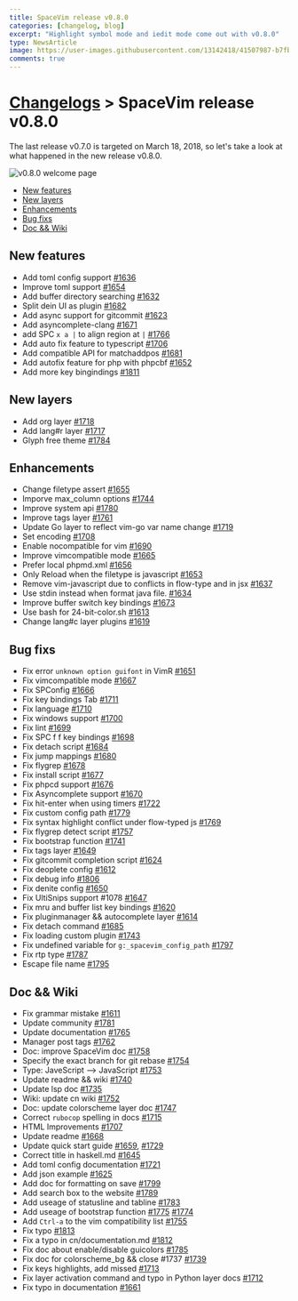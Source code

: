 ```yaml
---
title: SpaceVim release v0.8.0
categories: [changelog, blog]
excerpt: "Highlight symbol mode and iedit mode come out with v0.8.0"
type: NewsArticle
image: https://user-images.githubusercontent.com/13142418/41507987-b7fb4760-7202-11e8-8896-01650480e798.png
comments: true
---
```


# [Changelogs](https://spacevim.org/development#changelog) > SpaceVim release v0.8.0


The last release v0.7.0 is targeted on March 18, 2018, so let's take a look at what happened in the new release v0.8.0.

![v0.8.0 welcome page](https://user-images.githubusercontent.com/13142418/41507987-b7fb4760-7202-11e8-8896-01650480e798.png)


<!-- vim-markdown-toc GFM -->

- [New features](#new-features)
- [New layers](#new-layers)
- [Enhancements](#enhancements)
- [Bug fixs](#bug-fixs)
- [Doc && Wiki](#doc--wiki)

<!-- vim-markdown-toc -->


## New features

- Add toml config support [#1636](https://github.com/SpaceVim/SpaceVim/pull/1636)
- Improve toml support [#1654](https://github.com/SpaceVim/SpaceVim/pull/1654)
- Add buffer directory searching [#1632](https://github.com/SpaceVim/SpaceVim/pull/1632)
- Split dein UI as plugin [#1682](https://github.com/SpaceVim/SpaceVim/pull/1682)
- Add async support for gitcommit [#1623](https://github.com/SpaceVim/SpaceVim/pull/1623)
- Add asyncomplete-clang [#1671](https://github.com/SpaceVim/SpaceVim/pull/1671)
- add SPC `x a |` to align region at `|` [#1766](https://github.com/SpaceVim/SpaceVim/pull/1766)
- Add auto fix feature to typescript [#1706](https://github.com/SpaceVim/SpaceVim/pull/1706)
- Add compatible API for matchaddpos [#1681](https://github.com/SpaceVim/SpaceVim/pull/1681)
- Add autofix feature for php with phpcbf [#1652](https://github.com/SpaceVim/SpaceVim/pull/1652)
- Add more key bingindings [#1811](https://github.com/SpaceVim/SpaceVim/pull/1811)

## New layers

- Add org layer [#1718](https://github.com/SpaceVim/SpaceVim/pull/1718)
- Add lang#r layer [#1717](https://github.com/SpaceVim/SpaceVim/pull/1717)
- Glyph free theme [#1784](https://github.com/SpaceVim/SpaceVim/pull/1784)

## Enhancements

- Change filetype assert [#1655](https://github.com/SpaceVim/SpaceVim/pull/1655)
- Imporve max_column options [#1744](https://github.com/SpaceVim/SpaceVim/pull/1744)
- Improve system api [#1780](https://github.com/SpaceVim/SpaceVim/pull/1780)
- Improve tags layer [#1761](https://github.com/SpaceVim/SpaceVim/pull/1761)
- Update Go layer to reflect vim-go var name change [#1719](https://github.com/SpaceVim/SpaceVim/pull/1719)
- Set encoding [#1708](https://github.com/SpaceVim/SpaceVim/pull/1708)
- Enable nocompatible for vim [#1690](https://github.com/SpaceVim/SpaceVim/pull/1690)
- Improve vimcompatible mode [#1665](https://github.com/SpaceVim/SpaceVim/pull/1665)
- Prefer local phpmd.xml [#1656](https://github.com/SpaceVim/SpaceVim/pull/1656)
- Only Reload when the filetype is javascript [#1653](https://github.com/SpaceVim/SpaceVim/pull/1653)
- Remove vim-javascript due to conflicts in flow-type and in jsx [#1637](https://github.com/SpaceVim/SpaceVim/pull/1637)
- Use stdin instead when format java file. [#1634](https://github.com/SpaceVim/SpaceVim/pull/1634)
- Improve buffer switch key bindings [#1673](https://github.com/SpaceVim/SpaceVim/pull/1673)
- Use bash for 24-bit-color.sh [#1613](https://github.com/SpaceVim/SpaceVim/pull/1613)
- Change lang#c layer plugins [#1619](https://github.com/SpaceVim/SpaceVim/pull/1619)

## Bug fixs

- Fix error `unknown option guifont` in VimR [#1651](https://github.com/SpaceVim/SpaceVim/pull/1651)
- Fix vimcompatible mode [#1667](https://github.com/SpaceVim/SpaceVim/pull/1667)
- Fix SPConfig [#1666](https://github.com/SpaceVim/SpaceVim/pull/1666)
- Fix key bindings Tab [#1711](https://github.com/SpaceVim/SpaceVim/pull/1711)
- Fix language [#1710](https://github.com/SpaceVim/SpaceVim/pull/1710)
- Fix windows support [#1700](https://github.com/SpaceVim/SpaceVim/pull/1700)
- Fix lint [#1699](https://github.com/SpaceVim/SpaceVim/pull/1699)
- Fix SPC f f key bindings [#1698](https://github.com/SpaceVim/SpaceVim/pull/1698)
- Fix detach script [#1684](https://github.com/SpaceVim/SpaceVim/pull/1684)
- Fix jump mappings [#1680](https://github.com/SpaceVim/SpaceVim/pull/1680)
- Fix flygrep [#1678](https://github.com/SpaceVim/SpaceVim/pull/1678)
- Fix install script [#1677](https://github.com/SpaceVim/SpaceVim/pull/1677)
- Fix phpcd support [#1676](https://github.com/SpaceVim/SpaceVim/pull/1676)
- Fix Asyncomplete support [#1670](https://github.com/SpaceVim/SpaceVim/pull/1670)
- Fix hit-enter when using timers [#1722](https://github.com/SpaceVim/SpaceVim/pull/1722)
- Fix custom config path [#1779](https://github.com/SpaceVim/SpaceVim/pull/1779)
- Fix syntax highlight conflict under flow-typed js [#1769](https://github.com/SpaceVim/SpaceVim/pull/1769)
- Fix flygrep detect script [#1757](https://github.com/SpaceVim/SpaceVim/pull/1757)
- Fix bootstrap function [#1741](https://github.com/SpaceVim/SpaceVim/pull/1741)
- Fix tags layer [#1649](https://github.com/SpaceVim/SpaceVim/pull/1649)
- Fix gitcommit completion script [#1624](https://github.com/SpaceVim/SpaceVim/pull/1624)
- Fix deoplete config [#1612](https://github.com/SpaceVim/SpaceVim/pull/1612)
- Fix debug info [#1806](https://github.com/SpaceVim/SpaceVim/pull/1806)
- Fix denite config [#1650](https://github.com/SpaceVim/SpaceVim/pull/1650)
- Fix UltiSnips support #1078 [#1647](https://github.com/SpaceVim/SpaceVim/pull/1647)
- Fix mru and buffer list key bindings [#1620](https://github.com/SpaceVim/SpaceVim/pull/1620)
- Fix pluginmanager && autocomplete layer [#1614](https://github.com/SpaceVim/SpaceVim/pull/1614)
- Fix detach command [#1685](https://github.com/SpaceVim/SpaceVim/pull/1685)
- Fix loading custom plugin [#1743](https://github.com/SpaceVim/SpaceVim/pull/1743)
- Fix undefined variable for `g:_spacevim_config_path` [#1797](https://github.com/SpaceVim/SpaceVim/pull/1797)
- Fix rtp type [#1787](https://github.com/SpaceVim/SpaceVim/pull/1787)
- Escape file name [#1795](https://github.com/SpaceVim/SpaceVim/pull/1795)

## Doc && Wiki

- Fix grammar mistake [#1611](https://github.com/SpaceVim/SpaceVim/pull/1611)
- Update community [#1781](https://github.com/SpaceVim/SpaceVim/pull/1781)
- Update documentation [#1765](https://github.com/SpaceVim/SpaceVim/pull/1765)
- Manager post tags [#1762](https://github.com/SpaceVim/SpaceVim/pull/1762)
- Doc: improve SpaceVim doc [#1758](https://github.com/SpaceVim/SpaceVim/pull/1758)
- Specify the exact branch for git rebase [#1754](https://github.com/SpaceVim/SpaceVim/pull/1754)
- Type: JaveScript --> JavaScript [#1753](https://github.com/SpaceVim/SpaceVim/pull/1753)
- Update readme && wiki [#1740](https://github.com/SpaceVim/SpaceVim/pull/1740)
- Update lsp doc [#1735](https://github.com/SpaceVim/SpaceVim/pull/1735)
- Wiki: update cn wiki [#1752](https://github.com/SpaceVim/SpaceVim/pull/1752)
- Doc: update colorscheme layer doc [#1747](https://github.com/SpaceVim/SpaceVim/pull/1747)
- Correct `rubocop` spelling in docs [#1715](https://github.com/SpaceVim/SpaceVim/pull/1715)
- HTML Improvements [#1707](https://github.com/SpaceVim/SpaceVim/pull/1707)
- Update readme [#1668](https://github.com/SpaceVim/SpaceVim/pull/1668)
- Update quick start guide [#1659](https://github.com/SpaceVim/SpaceVim/pull/1659), [#1729](https://github.com/SpaceVim/SpaceVim/pull/1729)
- Correct title in haskell.md [#1645](https://github.com/SpaceVim/SpaceVim/pull/1645)
- Add toml config documentation [#1721](https://github.com/SpaceVim/SpaceVim/pull/1721)
- Add json example [#1625](https://github.com/SpaceVim/SpaceVim/pull/1625)
- Add doc for formatting on save [#1799](https://github.com/SpaceVim/SpaceVim/pull/1799)
- Add search box to the website [#1789](https://github.com/SpaceVim/SpaceVim/pull/1789)
- Add useage of statusline and tabline [#1783](https://github.com/SpaceVim/SpaceVim/pull/1783)
- Add useage of bootstrap function [#1775](https://github.com/SpaceVim/SpaceVim/pull/1775) [#1774](https://github.com/SpaceVim/SpaceVim/pull/1774)
- Add `Ctrl-a` to the vim compatibility list [#1755](https://github.com/SpaceVim/SpaceVim/pull/1755)
- Fix typo [#1813](https://github.com/SpaceVim/SpaceVim/pull/1813)
- Fix a typo in cn/documentation.md [#1812](https://github.com/SpaceVim/SpaceVim/pull/1812)
- Fix doc about enable/disable guicolors [#1785](https://github.com/SpaceVim/SpaceVim/pull/1785)
- Fix doc for colorscheme_bg && close #1737 [#1739](https://github.com/SpaceVim/SpaceVim/pull/1739)
- Fix keys highlights, add missed [#1713](https://github.com/SpaceVim/SpaceVim/pull/1713)
- Fix layer activation command and typo in Python layer docs [#1712](https://github.com/SpaceVim/SpaceVim/pull/1712)
- Fix typo in documentation [#1661](https://github.com/SpaceVim/SpaceVim/pull/1661)












